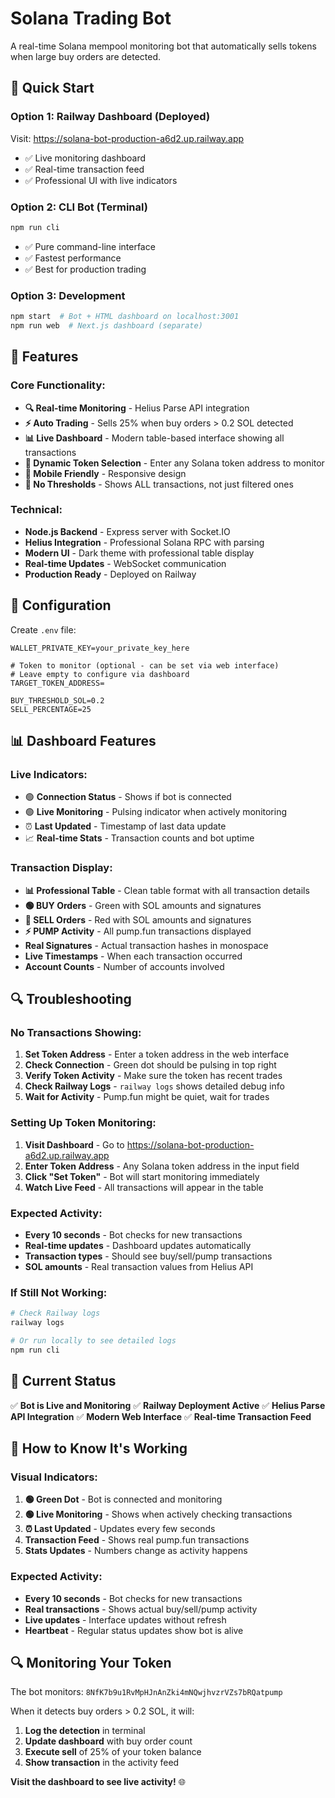 # Solana Trading Bot

A real-time Solana mempool monitoring bot that automatically sells tokens when large buy orders are detected.

## 🚀 **Quick Start**

### **Option 1: Railway Dashboard (Deployed)**
Visit: https://solana-bot-production-a6d2.up.railway.app
- ✅ Live monitoring dashboard
- ✅ Real-time transaction feed
- ✅ Professional UI with live indicators

### **Option 2: CLI Bot (Terminal)**
```bash
npm run cli
```
- ✅ Pure command-line interface
- ✅ Fastest performance
- ✅ Best for production trading

### **Option 3: Development**
```bash
npm start  # Bot + HTML dashboard on localhost:3001
npm run web  # Next.js dashboard (separate)
```

## 🎯 **Features**

### **Core Functionality:**
- **🔍 Real-time Monitoring** - Helius Parse API integration
- **⚡ Auto Trading** - Sells 25% when buy orders > 0.2 SOL detected
- **📊 Live Dashboard** - Modern table-based interface showing all transactions
- **🔄 Dynamic Token Selection** - Enter any Solana token address to monitor
- **📱 Mobile Friendly** - Responsive design
- **🔄 No Thresholds** - Shows ALL transactions, not just filtered ones

### **Technical:**
- **Node.js Backend** - Express server with Socket.IO
- **Helius Integration** - Professional Solana RPC with parsing
- **Modern UI** - Dark theme with professional table display
- **Real-time Updates** - WebSocket communication
- **Production Ready** - Deployed on Railway

## 🔧 **Configuration**

Create `.env` file:
```env
WALLET_PRIVATE_KEY=your_private_key_here

# Token to monitor (optional - can be set via web interface)
# Leave empty to configure via dashboard
TARGET_TOKEN_ADDRESS=

BUY_THRESHOLD_SOL=0.2
SELL_PERCENTAGE=25
```

## 📊 **Dashboard Features**

### **Live Indicators:**
- 🟢 **Connection Status** - Shows if bot is connected
- 🟢 **Live Monitoring** - Pulsing indicator when actively monitoring
- ⏰ **Last Updated** - Timestamp of last data update
- 📈 **Real-time Stats** - Transaction counts and bot uptime

### **Transaction Display:**
- **📊 Professional Table** - Clean table format with all transaction details
- **🟢 BUY Orders** - Green with SOL amounts and signatures
- **🔴 SELL Orders** - Red with SOL amounts and signatures
- **⚡ PUMP Activity** - All pump.fun transactions displayed
- **Real Signatures** - Actual transaction hashes in monospace
- **Live Timestamps** - When each transaction occurred
- **Account Counts** - Number of accounts involved

## 🔍 **Troubleshooting**

### **No Transactions Showing:**
1. **Set Token Address** - Enter a token address in the web interface
2. **Check Connection** - Green dot should be pulsing in top right
3. **Verify Token Activity** - Make sure the token has recent trades
4. **Check Railway Logs** - `railway logs` shows detailed debug info
5. **Wait for Activity** - Pump.fun might be quiet, wait for trades

### **Setting Up Token Monitoring:**
1. **Visit Dashboard** - Go to https://solana-bot-production-a6d2.up.railway.app
2. **Enter Token Address** - Any Solana token address in the input field
3. **Click "Set Token"** - Bot will start monitoring immediately
4. **Watch Live Feed** - All transactions will appear in the table

### **Expected Activity:**
- **Every 10 seconds** - Bot checks for new transactions
- **Real-time updates** - Dashboard updates automatically
- **Transaction types** - Should see buy/sell/pump transactions
- **SOL amounts** - Real transaction values from Helius API

### **If Still Not Working:**
```bash
# Check Railway logs
railway logs

# Or run locally to see detailed logs
npm run cli
```

## 🎊 **Current Status**

✅ **Bot is Live and Monitoring**
✅ **Railway Deployment Active**
✅ **Helius Parse API Integration**
✅ **Modern Web Interface**
✅ **Real-time Transaction Feed**

## 🚦 **How to Know It's Working**

### **Visual Indicators:**
1. **🟢 Green Dot** - Bot is connected and monitoring
2. **🟢 Live Monitoring** - Shows when actively checking transactions
3. **⏰ Last Updated** - Updates every few seconds
4. **Transaction Feed** - Shows real pump.fun transactions
5. **Stats Updates** - Numbers change as activity happens

### **Expected Activity:**
- **Every 10 seconds** - Bot checks for new transactions
- **Real transactions** - Shows actual buy/sell/pump activity
- **Live updates** - Interface updates without refresh
- **Heartbeat** - Regular status updates show bot is alive

## 🔍 **Monitoring Your Token**

The bot monitors: `8NfK7b9u1RvMpHJnAnZki4mNQwjhvzrVZs7bRQatpump`

When it detects buy orders > 0.2 SOL, it will:
1. **Log the detection** in terminal
2. **Update dashboard** with buy order count
3. **Execute sell** of 25% of your token balance
4. **Show transaction** in the activity feed

**Visit the dashboard to see live activity!** 🌐